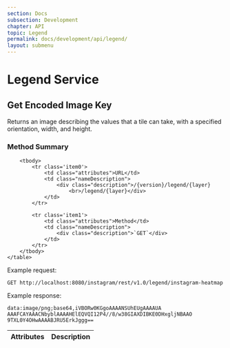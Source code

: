 ```yaml
---
section: Docs
subsection: Development
chapter: API
topic: Legend
permalink: docs/development/api/legend/
layout: submenu
---
```


# Legend Service #

## <a name="get-encoded-image-key"></a> Get Encoded Image Key ##

Returns an image describing the values that a tile can take, with a specified orientation, width, and height.

<div class="props">
	<h3 class="sectionTitle">Method Summary</h3>
	<table class="summaryTable">
		<thead>
			<tr>
				<th scope="col">Attributes</th>
				<th scope="col">Description</th>
			</tr>
		</thead>

		<tbody>
			<tr class='item0'>
				<td class="attributes">URL</td>
				<td class="nameDescription">
					<div class="description">/{version}/legend/{layer}
						<br>/legend/{layer}</div>
				</td>
			</tr>

			<tr class='item1'>
				<td class="attributes">Method</td>
				<td class="nameDescription">
					<div class="description">`GET`</div>
				</td>
			</tr>
		</tbody>
	</table>
</div>

Example request:

```http
GET http://localhost:8080/instagram/rest/v1.0/legend/instagram-heatmap
```

Example response:

```
data:image/png;base64,iVBORw0KGgoAAAANSUhEUgAAAAUA
AAAFCAYAAACNbyblAAAAHElEQVQI12P4//8/w38GIAXDIBKE0DHxgljNBAAO
9TXL0Y4OHwAAAABJRU5ErkJggg==
```